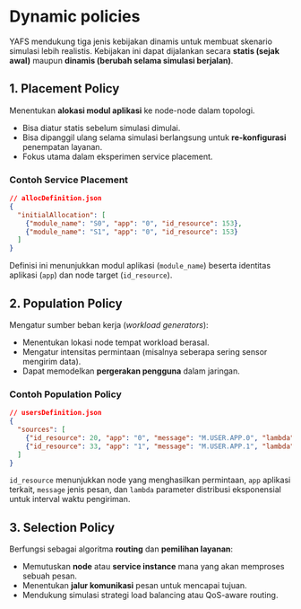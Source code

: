 # Dynamic policies

YAFS mendukung tiga jenis kebijakan dinamis untuk membuat skenario simulasi lebih realistis. Kebijakan ini dapat dijalankan secara **statis (sejak awal)** maupun **dinamis (berubah selama simulasi berjalan)**.

## 1. Placement Policy

Menentukan **alokasi modul aplikasi** ke node-node dalam topologi.
- Bisa diatur statis sebelum simulasi dimulai.
- Bisa dipanggil ulang selama simulasi berlangsung untuk **re-konfigurasi** penempatan layanan.
- Fokus utama dalam eksperimen service placement.

### Contoh Service Placement

```json
// allocDefinition.json
{
  "initialAllocation": [
    {"module_name": "S0", "app": "0", "id_resource": 153},
    {"module_name": "S1", "app": "0", "id_resource": 153}
  ]
}
```

Definisi ini menunjukkan modul aplikasi (`module_name`) beserta identitas aplikasi (`app`) dan node target (`id_resource`).

## 2. Population Policy

Mengatur sumber beban kerja (*workload generators*):
- Menentukan lokasi node tempat workload berasal.
- Mengatur intensitas permintaan (misalnya seberapa sering sensor mengirim data).
- Dapat memodelkan **pergerakan pengguna** dalam jaringan.

### Contoh Population Policy

```json
// usersDefinition.json
{
  "sources": [
    {"id_resource": 20, "app": "0", "message": "M.USER.APP.0", "lambda": 229},
    {"id_resource": 33, "app": "1", "message": "M.USER.APP.1", "lambda": 223}
  ]
}
```
`id_resource` menunjukkan node yang menghasilkan permintaan, `app` aplikasi terkait, `message` jenis pesan, dan `lambda` parameter distribusi eksponensial untuk interval waktu pengiriman.

## 3. Selection Policy

Berfungsi sebagai algoritma **routing** dan **pemilihan layanan**:
- Memutuskan **node** atau **service instance** mana yang akan memproses sebuah pesan.
- Menentukan **jalur komunikasi** pesan untuk mencapai tujuan.
- Mendukung simulasi strategi load balancing atau QoS-aware routing.


